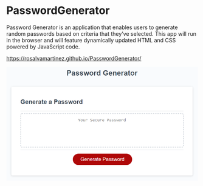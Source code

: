 # PasswordGenerator
Password Generator is an application that enables users to generate random passwords based on criteria that they’ve selected. 
This app will run in the browser and will feature dynamically updated HTML and CSS powered by JavaScript code.

https://rosalvamartinez.github.io/PasswordGenerator/

![Screenshot](screenshot.png)
